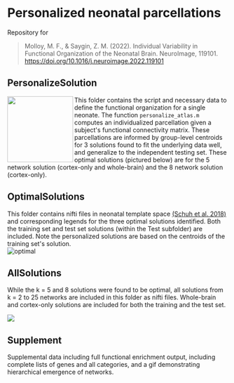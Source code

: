 # Personalized neonatal parcellations
Repository for 

> Molloy, M. F., & Saygin, Z. M. (2022). Individual Variability in Functional Organization of the Neonatal Brain. NeuroImage, 119101. https://doi.org/10.1016/j.neuroimage.2022.119101

## PersonalizeSolution 
<a href="subjs" target="blank"><img align="left" src="https://user-images.githubusercontent.com/81258963/159369484-55bb4f46-4fec-4ca1-a6ae-8bf07d46549e.png" height="150" /></a>

This folder contains the script and necessary data to define the functional organization for a single neonate. The function `personalize_atlas.m` computes an individualized parcellation given a subject's functional connectivity matrix. These parcellations are informed by group-level centroids for 3 solutions found to fit the underlying data well, and generalize to the independent testing set. These optimal solutions (pictured below) are for the 5 network solution (cortex-only and whole-brain) and the 8 network solution (cortex-only). 


## OptimalSolutions
This folder contains nifti files in neonatal template space [(Schuh et al. 2018)](https://gin.g-node.org/BioMedIA/dhcp-volumetric-atlas-groupwise)  and corresponding legends for the three optimal solutions identified. Both the training set and test set solutions (within the Test subfolder) are included.  Note the personalized solutions are based on the centroids of the training set's solution.  
![optimal](https://user-images.githubusercontent.com/81258963/159385102-eba1168d-9656-48aa-ac8c-e1989dbf2286.jpg)


## AllSolutions 
     
While the k = 5 and 8 solutions were found to be optimal, all solutions from k = 2 to 25 networks are included in this folder as nifti files. Whole-brain and cortex-only solutions are included for both the training and the test set.
 
 <a href="" target="blank"><img align="center" src="https://user-images.githubusercontent.com/81258963/159382159-12b067dc-0336-4914-b022-866f1497ceb6.jpg" /></a>

## Supplement
Supplemental data including full functional enrichment output, including complete lists of genes and all categories, and a gif demonstrating hierarchical emergence of networks. 
    
